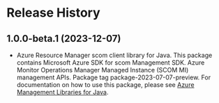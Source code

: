 # Release History

## 1.0.0-beta.1 (2023-12-07)

- Azure Resource Manager scom client library for Java. This package contains Microsoft Azure SDK for scom Management SDK. Azure Monitor Operations Manager Managed Instance (SCOM MI) management APIs. Package tag package-2023-07-07-preview. For documentation on how to use this package, please see [Azure Management Libraries for Java](https://aka.ms/azsdk/java/mgmt).
